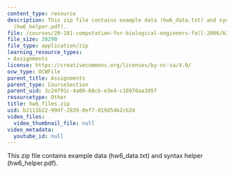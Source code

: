 ```yaml
---
content_type: resource
description: This zip file contains example data (hw6_data.txt) and syntax helper
  (hw6_helper.pdf).
file: /courses/20-181-computation-for-biological-engineers-fall-2006/b2111b2299df28390ef7019d54b2cb24_hw6_files.zip
file_size: 20290
file_type: application/zip
learning_resource_types:
- Assignments
license: https://creativecommons.org/licenses/by-nc-sa/4.0/
ocw_type: OCWFile
parent_title: Assignments
parent_type: CourseSection
parent_uid: 3c24f91c-4a00-68cb-e3e4-c18970aa385f
resourcetype: Other
title: hw6_files.zip
uid: b2111b22-99df-2839-0ef7-019d54b2cb24
video_files:
  video_thumbnail_file: null
video_metadata:
  youtube_id: null
---
```

This zip file contains example data (hw6_data.txt) and syntax helper (hw6_helper.pdf).